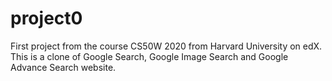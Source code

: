 # project0
First project from the course CS50W 2020 from Harvard University on edX. This is a clone of Google Search, Google Image Search and Google Advance Search website.
